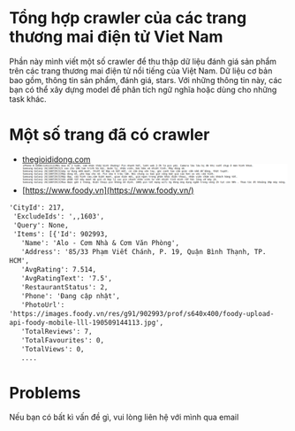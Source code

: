 # Tổng hợp crawler của các trang thương mai điện tử Viet Nam
Phần này mình viết một số crawler để thu thập dữ liệu đánh giá sản phẩm trên các trang thương mai điện tử nổi tiếng của Việt Nam. Dữ liệu cơ bản bao gồm, thông tin sản phẩm, đánh giá, stars. Với những thông tin này, các bạn có thể xây dựng model để phân tích ngữ nghĩa hoặc dùng cho những task khác.
# Một số trang đã có crawler
* [thegioididong.com](https://www.thegioididong.com/dtdd)
![tgdd](img/tgdd.png)
* [https://www.foody.vn](https://www.foody.vn/)
```
'CityId': 217,
 'ExcludeIds': ',,1603',
 'Query': None,
 'Items': [{'Id': 902993,
   'Name': 'Alo - Cơm Nhà & Cơm Văn Phòng',
   'Address': '85/33 Phạm Viết Chánh, P. 19, Quận Bình Thạnh, TP. HCM',
   'AvgRating': 7.514,
   'AvgRatingText': '7.5',
   'RestaurantStatus': 2,
   'Phone': 'Đang cập nhật',
   'PhotoUrl': 'https://images.foody.vn/res/g91/902993/prof/s640x400/foody-upload-api-foody-mobile-lll-190509144113.jpg',
   'TotalReviews': 7,
   'TotalFavourites': 0,
   'TotalViews': 0,
   ....
```
# Problems
Nếu bạn có bất kì vấn đề gì, vui lòng liên hệ với mình qua email

